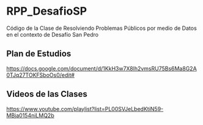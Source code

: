 # RPP_DesafioSP
Código de la Clase de Resolviendo Problemas Públicos por medio de Datos en el contexto de Desafío San Pedro

## Plan de Estudios
https://docs.google.com/document/d/1KkH3w7X8lh2vmsRU75Bs6Ma8G2A0TJq27TOKFSboOs0/edit#

## Videos de las Clases
https://www.youtube.com/playlist?list=PL00SVJeLbedKtiN59-MBja0154niLMQ2b
